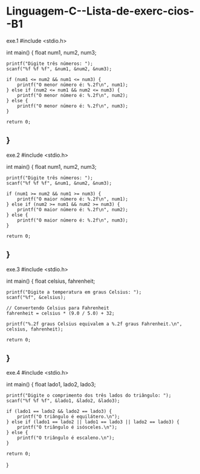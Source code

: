 # Linguagem-C--Lista-de-exerc-cios--B1

exe.1
#include <stdio.h>

int main() {
    float num1, num2, num3;

    printf("Digite três números: ");
    scanf("%f %f %f", &num1, &num2, &num3);

    if (num1 <= num2 && num1 <= num3) {
        printf("O menor número é: %.2f\n", num1);
    } else if (num2 <= num1 && num2 <= num3) {
        printf("O menor número é: %.2f\n", num2);
    } else {
        printf("O menor número é: %.2f\n", num3);
    }

    return 0;
}
 --------------------------------------------------

exe.2
#include <stdio.h>

int main() {
    float num1, num2, num3;

    printf("Digite três números: ");
    scanf("%f %f %f", &num1, &num2, &num3);

    if (num1 >= num2 && num1 >= num3) {
        printf("O maior número é: %.2f\n", num1);
    } else if (num2 >= num1 && num2 >= num3) {
        printf("O maior número é: %.2f\n", num2);
    } else {
        printf("O maior número é: %.2f\n", num3);
    }

    return 0;
}
---------------------------------------------------

exe.3
#include <stdio.h>

int main() {
    float celsius, fahrenheit;

    printf("Digite a temperatura em graus Celsius: ");
    scanf("%f", &celsius);

    // Convertendo Celsius para Fahrenheit
    fahrenheit = celsius * (9.0 / 5.0) + 32;

    printf("%.2f graus Celsius equivalem a %.2f graus Fahrenheit.\n", celsius, fahrenheit);

    return 0;
}
-----------------------------------------------------

exe.4
#include <stdio.h>

int main() {
    float lado1, lado2, lado3;

    printf("Digite o comprimento dos três lados do triângulo: ");
    scanf("%f %f %f", &lado1, &lado2, &lado3);

    if (lado1 == lado2 && lado2 == lado3) {
        printf("O triângulo é equilátero.\n");
    } else if (lado1 == lado2 || lado1 == lado3 || lado2 == lado3) {
        printf("O triângulo é isósceles.\n");
    } else {
        printf("O triângulo é escaleno.\n");
    }

    return 0;
}



